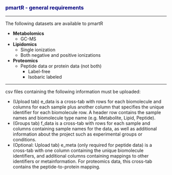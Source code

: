 ### <span style = 'color:navy'><strong>pmartR - general requirements</strong></span>

***

The following datasets are available to pmartR
* **Metabolomics**
    * GC-MS
* **Lipidomics**
    * Single ionization
    * Both negative and positive ionizations
* **Proteomics**
    *	Peptide data or protein data (not both)
        * Label-free
        * Isobaric labeled

***

csv files containing the following information must be uploaded:
* (Upload tab) e_data is a cross-tab with rows for each biomolecule and columns for each sample plus another column that specifies the unique identifier for each biomolecule row. A header row contains the sample names and biomolecule type name (e.g. Metabolite, Lipid, Peptide).
* (Groups tab) f_data is a cross-tab with rows for each sample and columns containing sample names for the data, as well as additional information about the project such as experimental groups or conditions. 
* (Optional: Upload tab) e_meta (only required for peptide data) is a cross-tab with one column containing the unique biomolecule identifiers, and additional columns containing mappings to other identifiers or metainformation. For proteomics data, this cross-tab contains the peptide-to-protein mapping. 